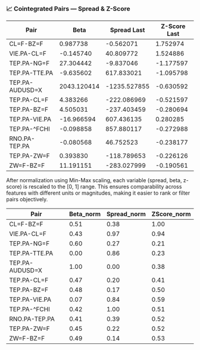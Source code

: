 ### 📈 Cointegrated Pairs — Spread & Z-Score

| Pair            | Beta        | Spread Last     | Z-Score Last |
|-----------------|-------------|------------------|---------------|
| CL=F-BZ=F       | 0.987738    | -0.562071        |  1.752974     |
| VIE.PA-CL=F     | -0.145740   | 40.809772        |  1.524886     |
| TEP.PA-NG=F     | 27.304442   | -9.837046        | -1.177597     |
| TEP.PA-TTE.PA   | -9.635602   | 617.833021       | -1.095798     |
| TEP.PA-AUDUSD=X | 2043.120414 | -1235.527855     | -0.630592     |
| TEP.PA-CL=F     | 4.383266    | -222.086969      | -0.521597     |
| TEP.PA-BZ=F     | 4.505031    | -237.403459      | -0.280694     |
| TEP.PA-VIE.PA   | -16.966594  | 607.436135       |  0.280285     |
| TEP.PA-^FCHI    | -0.098858   | 857.880117       | -0.272988     |
| RNO.PA-TEP.PA   | -0.080568   | 46.752523        | -0.238177     |
| TEP.PA-ZW=F     | 0.393830    | -118.789653      | -0.226126     |
| ZW=F-BZ=F       | 11.191151   | -283.027999      | -0.190561     |

After normalization using Min-Max scaling, each variable (spread, beta, z-score) is rescaled to the [0, 1] range.
This ensures comparability across features with different units or magnitudes, making it easier to rank or filter pairs objectively.

| Pair            | Beta\_norm | Spread\_norm | ZScore\_norm |
| --------------- | ---------- | ------------ | ------------ |
| CL=F-BZ=F       | 0.51       | 0.38         | 1.00         |
| VIE.PA-CL=F     | 0.43       | 0.97         | 0.94         |
| TEP.PA-NG=F     | 0.60       | 0.27         | 0.21         |
| TEP.PA-TTE.PA   | 0.00       | 0.86         | 0.23         |
| TEP.PA-AUDUSD=X | 1.00       | 0.00         | 0.38         |
| TEP.PA-CL=F     | 0.47       | 0.20         | 0.41         |
| TEP.PA-BZ=F     | 0.48       | 0.17         | 0.50         |
| TEP.PA-VIE.PA   | 0.07       | 0.84         | 0.59         |
| TEP.PA-^FCHI    | 0.42       | 1.00         | 0.51         |
| RNO.PA-TEP.PA   | 0.41       | 0.39         | 0.52         |
| TEP.PA-ZW=F     | 0.45       | 0.22         | 0.52         |
| ZW=F-BZ=F       | 0.49       | 0.14         | 0.53         |
